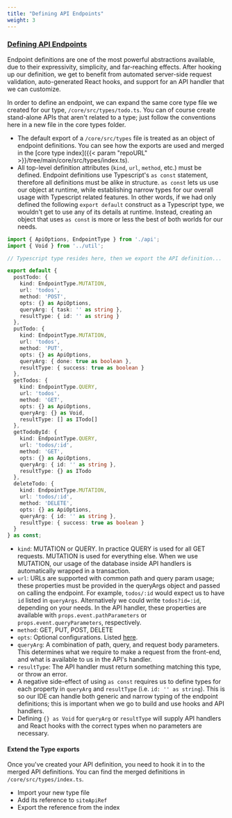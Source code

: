 ```yaml
---
title: "Defining API Endpoints"
weight: 3
---
```


### [Defining API Endpoints](#defining-api-endpoints)

Endpoint definitions are one of the most powerful abstractions available, due to their expressivity, simplicity, and far-reaching effects. After hooking up our definition, we get to benefit from automated server-side request validation, auto-generated React hooks, and support for an API handler that we can customize. 

In order to define an endpoint, we can expand the same core type file we created for our type, `/core/src/types/todo.ts`. You can of course create stand-alone APIs that aren't related to a type; just follow the conventions here in a new file in the core types folder.

- The default export of a `/core/src/types` file is treated as an object of endpoint definitions. You can see how the exports are used and merged in the [core type index]({{< param "repoURL" >}}/tree/main/core/src/types/index.ts).
- All top-level definition attributes (`kind`, `url`, `method`, etc.) must be defined. Endpoint definitions use Typescript's `as const` statement, therefore all definitions must be alike in structure. `as const` lets us use our object at runtime, while establishing narrow types for our overall usage with Typescript related features. In other words, if we had only defined the following `export default` construct as a Typescript type, we wouldn't get to use any of its details at runtime. Instead, creating an object that uses `as const` is more or less the best of both worlds for our needs. 

```typescript
import { ApiOptions, EndpointType } from './api';
import { Void } from '../util';

// Typescript type resides here, then we export the API definition...

export default {
  postTodo: {
    kind: EndpointType.MUTATION,
    url: 'todos',
    method: 'POST',
    opts: {} as ApiOptions,
    queryArg: { task: '' as string },
    resultType: { id: '' as string }
  },
  putTodo: {
    kind: EndpointType.MUTATION,
    url: 'todos',
    method: 'PUT',
    opts: {} as ApiOptions,
    queryArg: { done: true as boolean },
    resultType: { success: true as boolean }
  },
  getTodos: {
    kind: EndpointType.QUERY,
    url: 'todos',
    method: 'GET',
    opts: {} as ApiOptions,
    queryArg: {} as Void,
    resultType: [] as ITodo[]
  },
  getTodoById: {
    kind: EndpointType.QUERY,
    url: 'todos/:id',
    method: 'GET',
    opts: {} as ApiOptions,
    queryArg: { id: '' as string },
    resultType: {} as ITodo
  },
  deleteTodo: {
    kind: EndpointType.MUTATION,
    url: 'todos/:id',
    method: 'DELETE',
    opts: {} as ApiOptions,
    queryArg: { id: '' as string },
    resultType: { success: true as boolean }
  }
} as const;
```

- `kind`: MUTATION or QUERY. In practice QUERY is used for all GET requests. MUTATION is used for everything else. When we use MUTATION, our usage of the database inside API handlers is automatically wrapped in a transaction.
- `url`: URLs are supported with common path and query param usage; these properties must be provided in the queryArgs object and passed on calling the endpoint. For example, `todos/:id` would expect us to have `id` listed in `queryArgs`. Alternatively we could write `todos?id=:id`, depending on your needs. In the API handler, these properties are available with `props.event.pathParameters` or `props.event.queryParameters`, respectively.
- `method`: GET, PUT, POST, DELETE
- `opts`: Optional configurations. Listed [here](#api-options).
- `queryArg`: A combination of path, query, and request body parameters. This determines what we require to make a request from the front-end, and what is available to us in the API's handler.
- `resultType`: The API handler must return something matching this type, or throw an error.
- A negative side-effect of using `as const` requires us to define types for each property in `queryArg` and `resultType` (i.e. `id: '' as string`). This is so our IDE can handle both generic and narrow typing of the endpoint definitions; this is important when we go to build and use hooks and API handlers.
- Defining `{} as Void` for `queryArg` or `resultType` will supply API handlers and React hooks with the correct types when no parameters are necessary.

#### Extend the Type exports

Once you've created your API definition, you need to hook it in to the merged API definitions. You can find the merged definitions in `/core/src/types/index.ts`.

- Import your new type file
- Add its reference to `siteApiRef`
- Export the reference from the index